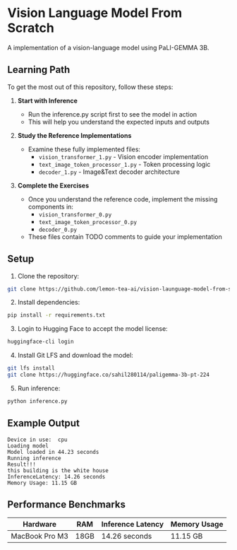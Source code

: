 # Vision Language Model From Scratch

A implementation of a vision-language model using PaLI-GEMMA 3B.

## Learning Path
To get the most out of this repository, follow these steps:

1. **Start with Inference**
   - Run the inference.py script first to see the model in action
   - This will help you understand the expected inputs and outputs

2. **Study the Reference Implementations**
   - Examine these fully implemented files:
     - `vision_transformer_1.py` - Vision encoder implementation
     - `text_image_token_processor_1.py` - Token processing logic
     - `decoder_1.py` - Image&Text decoder architecture

3. **Complete the Exercises**
   - Once you understand the reference code, implement the missing components in:
     - `vision_transformer_0.py`
     - `text_image_token_processor_0.py`
     - `decoder_0.py`
   - These files contain TODO comments to guide your implementation

## Setup

1. Clone the repository:
```bash
git clone https://github.com/lemon-tea-ai/vision-launguage-model-from-scratch
```

2. Install dependencies:
```bash
pip install -r requirements.txt
```

3. Login to Hugging Face to accept the model license:
```bash
huggingface-cli login
```

4. Install Git LFS and download the model:
```bash
git lfs install
git clone https://huggingface.co/sahil280114/paligemma-3b-pt-224
```

5. Run inference:
```bash
python inference.py
```

## Example Output

```
Device in use:  cpu
Loading model
Model loaded in 44.23 seconds
Running inference
Result!!!
this building is the white house
InferenceLatency: 14.26 seconds
Memory Usage: 11.15 GB
```

## Performance Benchmarks

| Hardware | RAM | Inference Latency | Memory Usage |
|----------|-----|-------------------|--------------|
| MacBook Pro M3 | 18GB | 14.26 seconds | 11.15 GB |